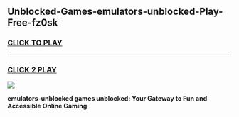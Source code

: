 
## Unblocked-Games-emulators-unblocked-Play-Free-fz0sk
<h3>
<a href="https://premium76.site?title=emulators-unblocked&ref=23A">CLICK TO PLAY</a></h3>
<hr>

<h3>
<a href="https://premium76.site?title=emulators-unblocked&ref=23A">CLICK 2 PLAY</a>
  
</h3>

<a href="https://premium76.site?title=emulators-unblocked&ref=23A"><img src="https://clearcache.store/games.png"></a>


**emulators-unblocked games unblocked: Your Gateway to Fun and Accessible Online Gaming**
